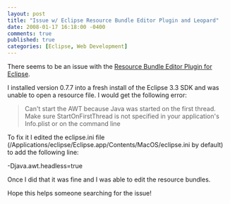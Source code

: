 ```yaml
---
layout: post
title: "Issue w/ Eclipse Resource Bundle Editor Plugin and Leopard"
date: 2008-01-17 16:18:00 -0400
comments: true
published: true
categories: [Eclipse, Web Development]
---
```


There seems to be an issue with the 
[Resource Bundle Editor Plugin for Eclipse](http://sourceforge.net/projects/eclipse-rbe/).

I installed 
version 0.7.7 into a fresh install of the Eclipse 3.3 SDK and was unable 
to open a resource file.  I would get the following 
error:

<blockquote>
Can't start the AWT because Java was started on 
the first thread.  Make sure StartOnFirstThread is not specified in your 
application's Info.plist or on the command line
</blockquote>

To 
fix it I edited the eclipse.ini file 
(/Applications/eclipse/Eclipse.app/Contents/MacOS/eclipse.ini by 
default) to add the following 
line:

-Djava.awt.headless=true

Once I 
did that it was fine and I was able to edit the resource 
bundles.

Hope this helps someone searching for the issue!